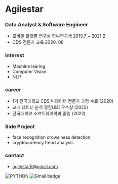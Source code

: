# Agilestar

### Data Analyst & Software Engineer
- 모바일 플랫폼 연구실 학부연구생 2019.7 ~ 2021.2
- CDS 전문가 교육 2020. 08

### Interest
- Machine learing
- Computer Vision
- NLP

### career
- 1기 전국대학교 CDS 빅데이터 전문가 과정 수료 (2020)
- 교내 데이터 분석 경진대회 우수상 (2020)
- 단국대학교 소프트웨어학과 졸업 (2022)

### Side Project
- face recognition drowsiness detection
- cryptocurrency trend analysis

### contact
- agilestar8@gmail.com
  
![PYTHON](https://img.shields.io/badge/-PYTHON-0071C5?style=plastic&logo=PYTHON&logoColor=white)
![Gmail badge](https://img.shields.io/badge/Gmail-d14836?style=flat-sqaure&logo=Gmail&logoColor=white )
